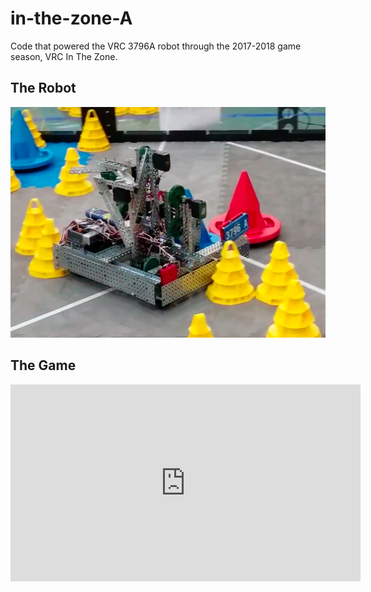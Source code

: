 # in-the-zone-A

Code that powered the VRC 3796A robot through the 2017-2018 game season, VRC In The Zone.

## The Robot

![The Robot](img/bot1.png)

## The Game

<iframe width="560" height="315" src="https://www.youtube-nocookie.com/embed/1Yo_mlR1VJU" frameborder="0" allow="accelerometer; autoplay; encrypted-media; gyroscope; picture-in-picture" allowfullscreen></iframe>

